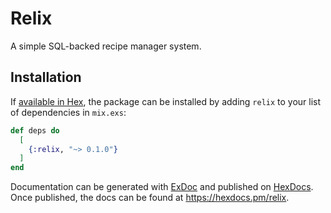 # Relix

A simple SQL-backed recipe manager system.

## Installation

If [available in Hex](https://hex.pm/docs/publish), the package can be installed
by adding `relix` to your list of dependencies in `mix.exs`:

```elixir
def deps do
  [
    {:relix, "~> 0.1.0"}
  ]
end
```

Documentation can be generated with [ExDoc](https://github.com/elixir-lang/ex_doc)
and published on [HexDocs](https://hexdocs.pm). Once published, the docs can
be found at <https://hexdocs.pm/relix>.

